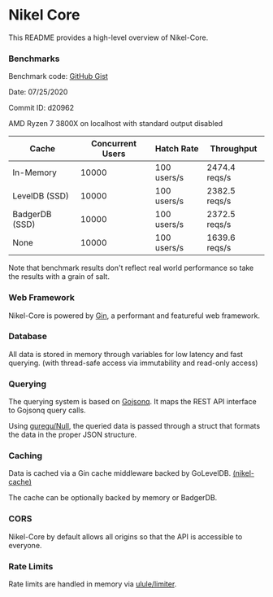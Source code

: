 # Nikel Core

This README provides a high-level overview of Nikel-Core.

### Benchmarks

Benchmark code: [GitHub Gist](https://gist.github.com/darenliang/2caaf2816908d3d95f9e112db1e02929)

Date: 07/25/2020

Commit ID: d20962

AMD Ryzen 7 3800X on localhost with standard output disabled

| Cache           | Concurrent Users | Hatch Rate  | Throughput    |
|-----------------|------------------|-------------|---------------|
| In-Memory       | 10000            | 100 users/s | 2474.4 reqs/s |
| LevelDB   (SSD) | 10000            | 100 users/s | 2382.5 reqs/s |
| BadgerDB  (SSD) | 10000            | 100 users/s | 2372.5 reqs/s |
| None            | 10000            | 100 users/s | 1639.6 reqs/s |

Note that benchmark results don't reflect real world performance so take the results with a grain of salt.

### Web Framework

Nikel-Core is powered by [Gin](https://github.com/gin-gonic/gin), a performant and featureful web framework.

### Database

All data is stored in memory through variables for low latency and fast querying. (with thread-safe access via immutability and read-only access)

### Querying

The querying system is based on [Gojsonq](https://github.com/thedevsaddam/gojsonq). It maps the REST API interface to Gojsonq query calls.

Using [guregu/Null](https://github.com/guregu/null), the queried data is passed through a struct that formats the data in the proper JSON structure.

### Caching

Data is cached via a Gin cache middleware backed by GoLevelDB. [(nikel-cache)](https://github.com/nikel-api/nikel-cache)

The cache can be optionally backed by memory or BadgerDB.

### CORS

Nikel-Core by default allows all origins so that the API is accessible to everyone.

### Rate Limits

Rate limits are handled in memory via [ulule/limiter](https://github.com/ulule/limiter).
